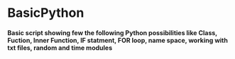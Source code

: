 # BasicPython
#### Basic script showing few the following Python possibilities like Class, Fuction, Inner Function, IF statment, FOR loop, __name__ space, working with txt files, random and time modules
